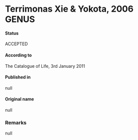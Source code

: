 # Terrimonas Xie & Yokota, 2006 GENUS

#### Status
ACCEPTED

#### According to
The Catalogue of Life, 3rd January 2011

#### Published in
null

#### Original name
null

### Remarks
null
